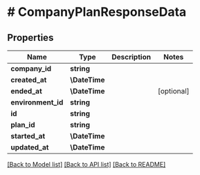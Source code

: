 # # CompanyPlanResponseData

## Properties

Name | Type | Description | Notes
------------ | ------------- | ------------- | -------------
**company_id** | **string** |  |
**created_at** | **\DateTime** |  |
**ended_at** | **\DateTime** |  | [optional]
**environment_id** | **string** |  |
**id** | **string** |  |
**plan_id** | **string** |  |
**started_at** | **\DateTime** |  |
**updated_at** | **\DateTime** |  |

[[Back to Model list]](../../README.md#models) [[Back to API list]](../../README.md#endpoints) [[Back to README]](../../README.md)
